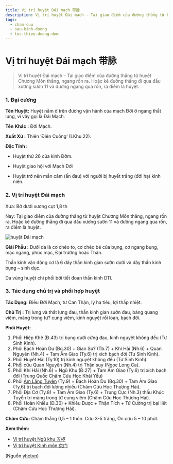```yaml
---
title: Vị trí huyệt Đái mạch 带脉
description: Vị trí huyệt Đái mạch – Tại giao điểm của đường thẳng từ huyệt Chương Môn thẳng, ngang rốn ra. Hoặc kẻ đường thẳng đi qua đầu xương sườn 11 và đường ngang qua rốn, ra điểm là huyệt.
tags:
  - cham-cuu
  - sau-kinh-duong
  - tuc-thieu-duong-dom
---
```


# Vị trí huyệt Đái mạch 带脉 

> Vị trí huyệt Đái mạch – Tại giao điểm của đường thẳng từ huyệt Chương Môn thẳng, ngang rốn ra. Hoặc kẻ đường thẳng đi qua đầu xương sườn 11 và đường ngang qua rốn, ra điểm là huyệt.

### 1. Đại cương

**Tên Huyệt:** Huyệt nằm ở trên đường vận hành của mạch Đới ở ngang thắt lưng, vì vậy gọi là Đái Mạch.

**Tên** **Khác** **:** Đới Mạch.

**Xuất Xứ :** Thiên ‘Điên Cuồng’ (LKhu.22).

**Đặc Tính :**

+ Huyệt thứ 26 của kinh Đởm.

+ Huyệt giao hội với Mạch Đới

+ Huyệt trở nên mẫn cảm (ấn đau) với người bị huyết trắng (đới hạ) kinh niên.

### 2. Vị trí huyệt Đái mạch

Xưa: Bờ dưới xương cụt 1,8 th

Nay: Tại giao điểm của đường thẳng từ huyệt Chương Môn thẳng, ngang rốn ra. Hoặc kẻ đường thẳng đi qua đầu xương sườn 11 và đường ngang qua rốn, ra điểm là huyệt.

![huyệt Đái mạch](/imgs/yhctvn/huyet-dai-mach-300x169.jpg)

**Giải Phẫu :** Dưới da là cơ chéo to, cơ chéo bé của bụng, cơ ngang bụng, mạc ngang, phúc mạc, Đại trường hoặc Thận.

Thần kinh vận động cơ là 6 dây thần kinh gian sườn dưới và dây thần kinh bụng – sinh dục.

Da vùng huyệt chi phối bởi tiết đoạn thần kinh D11.

### 3. Tác dụng chủ trị và phối hợp huyệt

**Tác Dụng:** Điều Đới Mạch, tư Can Thận, lý hạ tiêu, lợi thấp nhiệt.

**Chủ Trị :** Trị lưng và thắt lưng đau, thần kinh gian sườn đau, bàng quang viêm, màng trong tư? cung viêm, kinh nguyệt rối loạn, bạch đới.

**Phối Huyệt:**

1. Phối Hiệp Khê (Đ.43) trị bụng dưới cứng đau, kinh nguyệt không đều (Tư Sinh Kinh).
2. Phối Bạch Hoàn Du (Bq.30) + Gian Sư? (Tb.7) + Khí Hải (Nh.6) + Quan Nguyên (Nh.4) + Tam Âm Giao (Ty.6) trị xích bạch đới (Tư Sinh Kinh).
3. Phối Huyết Hải (Ty.10) trị kinh nguyệt không đều (Tư Sinh Kinh).
4. Phối cứu Quan Nguyên (Nh.4) trị Thận suy (Ngọc Long Ca).
5. Phối Khí Hải (Nh.6) + Ngũ Khu (Đ.27) + Tam Âm Giao (Ty.6) trị xích bạch đới (Trung Quốc Châm Cứu Học Khái Yếu)
6. Phối [Âm Lăng Tuyền](/yhctvn/vi-tri-huyet-am-lang-tuyen-%e9%98%b4%e9%99%b5%e6%b3%89/) (Ty.9) + Bạch Hoàn Du (Bq.30) + Tam Âm Giao (Ty.6) trị bạch đới lượng nhiều (Châm Cứu Học Thượng Hải).
7. Phối Địa Cơ (Ty.8) + Tam Âm Giao (Ty.6) + Trung Cực (Nh.3) thấu Khúc Tuyền trị màng trong tử cung viêm (Châm Cứu Học Thượng Hải).
8. Phối Hoàn Khiêu (Đ.30) + Khiêu Dược + Thận Tích + Tứ Cường trị bại liệt (Châm Cứu Học Thượng Hải).

**Châm Cứu:** Châm thẳng 0,5 – 1 thốn. Cứu 3-5 tráng, Ôn cứu 5 – 10 phút.

**Xem thêm:**

* [Vị trí huyệt Ngũ khu 五枢](/yhctvn/vi-tri-huyet-ngu-khu-%e4%ba%94%e6%9e%a2/)
* [Vị trí huyệt Kinh môn 京门](/yhctvn/vi-tri-huyet-kinh-mon-%e4%ba%ac%e9%97%a8/)

(Nguồn <a href="https://yhctvn.com/vi-tri-huyet-dai-mach-带脉/" target="_blank">yhctvn</a>)
